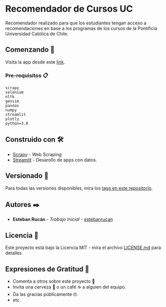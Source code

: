 # Recomendador de Cursos UC

Recomendador realizado para que los estudiantes tengan acceso a recomendaciones en base a los programas de los cursos de la Pontificia Universidad Católica de Chile.

## Comenzando 🚀

Visita la app desde este [link](https://share.streamlit.io/estebanrucan/recomendador-cursos-uc/main/app/app.py).

### Pre-requisitos 📋

```
scrapy
selenium
nltk
gensim
pandas
numpy
streamlit
plotly
python=3.8
```

## Construido con 🛠️

* [Scrapy](https://docs.scrapy.org/) - Web Scraping
* [Streamlit](https://docs.streamlit.io/) - Desarollo de apps con datos.

## Versionado 📌

Para todas las versiones disponibles, mira los [tags en este repositorio](https://github.com/estebanrucan/recomendador-cursos-uc/tags).

## Autores ✒️

* **Esteban Rucán** - *Trabajo Inicial* - [estebanrucan](https://github.com/estebanrucan)

## Licencia 📄

Este proyecto está bajo la Licencia MIT - mira el archivo [LICENSE.md](https://github.com/estebanrucan/recomendador-cursos-uc/blob/main/LICENCE.md) para detalles

## Expresiones de Gratitud 🎁

* Comenta a otros sobre este proyecto 📢
* Invita una cerveza 🍺 o un café ☕ a alguien del equipo. 
* Da las gracias públicamente 🤓.
* etc.
